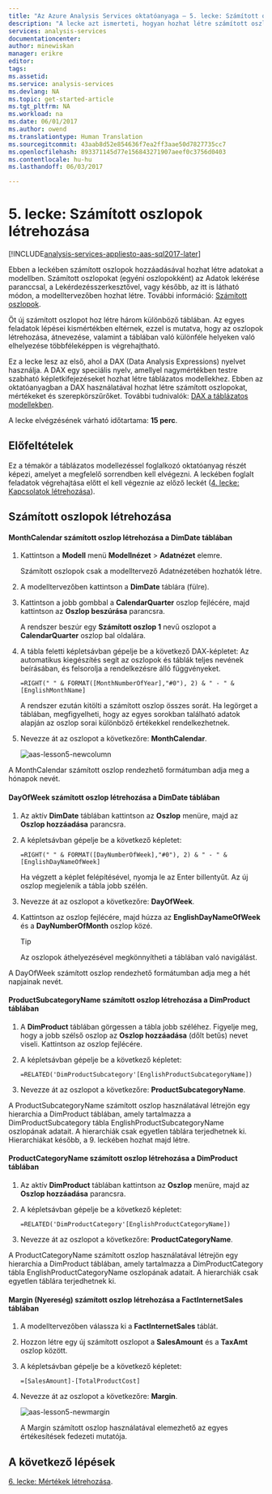 ```yaml
---
title: "Az Azure Analysis Services oktatóanyaga – 5. lecke: Számított oszlopok létrehozása | Microsoft Docs"
description: "A lecke azt ismerteti, hogyan hozhat létre számított oszlopokat az Azure Analysis Services oktatóprojektjében."
services: analysis-services
documentationcenter: 
author: minewiskan
manager: erikre
editor: 
tags: 
ms.assetid: 
ms.service: analysis-services
ms.devlang: NA
ms.topic: get-started-article
ms.tgt_pltfrm: NA
ms.workload: na
ms.date: 06/01/2017
ms.author: owend
ms.translationtype: Human Translation
ms.sourcegitcommit: 43aab8d52e854636f7ea2ff3aae50d7827735cc7
ms.openlocfilehash: 893371145d77e156843271907aeef0c3756d0403
ms.contentlocale: hu-hu
ms.lasthandoff: 06/03/2017

---
```

<a id="lesson-5-create-calculated-columns" class="xliff"></a>

# 5. lecke: Számított oszlopok létrehozása

[!INCLUDE[analysis-services-appliesto-aas-sql2017-later](../../../includes/analysis-services-appliesto-aas-sql2017-later.md)]

Ebben a leckében számított oszlopok hozzáadásával hozhat létre adatokat a modellben. Számított oszlopokat (egyéni oszlopokként) az Adatok lekérése paranccsal, a Lekérdezésszerkesztővel, vagy később, az itt is látható módon, a modelltervezőben hozhat létre. További információ: [Számított oszlopok](https://docs.microsoft.com/sql/analysis-services/tabular-models/ssas-calculated-columns).
  
Öt új számított oszlopot hoz létre három különböző táblában. Az egyes feladatok lépései kismértékben eltérnek, ezzel is mutatva, hogy az oszlopok létrehozása, átnevezése, valamint a táblában való különféle helyeken való elhelyezése többféleképpen is végrehajtható.  

Ez a lecke lesz az első, ahol a DAX (Data Analysis Expressions) nyelvet használja. A DAX egy speciális nyelv, amellyel nagymértékben testre szabható képletkifejezéseket hozhat létre táblázatos modellekhez. Ebben az oktatóanyagban a DAX használatával hozhat létre számított oszlopokat, mértékeket és szerepkörszűrőket. További tudnivalók: [DAX a táblázatos modellekben](https://docs.microsoft.com/sql/analysis-services/tabular-models/understanding-dax-in-tabular-models-ssas-tabular). 
  
A lecke elvégzésének várható időtartama: **15 perc**.  
  
<a id="prerequisites" class="xliff"></a>

## Előfeltételek  
Ez a témakör a táblázatos modellezéssel foglalkozó oktatóanyag részét képezi, amelyet a megfelelő sorrendben kell elvégezni. A leckében foglalt feladatok végrehajtása előtt el kell végeznie az előző leckét ([4. lecke: Kapcsolatok létrehozása](../tutorials/aas-lesson-4-create-relationships.md)). 
  
<a id="create-calculated-columns" class="xliff"></a>

## Számított oszlopok létrehozása  
  
<a id="create-a-monthcalendar-calculated-column-in-the-dimdate-table" class="xliff"></a>

#### MonthCalendar számított oszlop létrehozása a DimDate táblában  
  
1.  Kattintson a **Modell** menü **Modellnézet** > **Adatnézet** elemre.  
  
    Számított oszlopok csak a modelltervező Adatnézetében hozhatók létre.  
  
2.  A modelltervezőben kattintson a **DimDate** táblára (fülre).  
  
3.  Kattintson a jobb gombbal a **CalendarQuarter** oszlop fejlécére, majd kattintson az **Oszlop beszúrása** parancsra.  
  
    A rendszer beszúr egy **Számított oszlop 1** nevű oszlopot a **CalendarQuarter** oszlop bal oldalára.  
  
4.  A tábla feletti képletsávban gépelje be a következő DAX-képletet: Az automatikus kiegészítés segít az oszlopok és táblák teljes nevének beírásában, és felsorolja a rendelkezésre álló függvényeket.  
  
    ```  
    =RIGHT(" " & FORMAT([MonthNumberOfYear],"#0"), 2) & " - " & [EnglishMonthName]  
    ``` 
  
    A rendszer ezután kitölti a számított oszlop összes sorát. Ha legörget a táblában, megfigyelheti, hogy az egyes sorokban található adatok alapján az oszlop sorai különböző értékekkel rendelkezhetnek.    
  
5.  Nevezze át az oszlopot a következőre: **MonthCalendar**. 

    ![aas-lesson5-newcolumn](../tutorials/media/aas-lesson5-newcolumn.png) 
  
A MonthCalendar számított oszlop rendezhető formátumban adja meg a hónapok nevét.  
  
<a id="create-a-dayofweek-calculated-column-in-the-dimdate-table" class="xliff"></a>

#### DayOfWeek számított oszlop létrehozása a DimDate táblában  
  
1.  Az aktív **DimDate** táblában kattintson az **Oszlop** menüre, majd az **Oszlop hozzáadása** parancsra.  
  
2.  A képletsávban gépelje be a következő képletet:  
    
    ```
    =RIGHT(" " & FORMAT([DayNumberOfWeek],"#0"), 2) & " - " & [EnglishDayNameOfWeek]  
    ```
    
    Ha végzett a képlet felépítésével, nyomja le az Enter billentyűt. Az új oszlop megjelenik a tábla jobb szélén.  
  
3.  Nevezze át az oszlopot a következőre: **DayOfWeek**.  
  
4.  Kattintson az oszlop fejlécére, majd húzza az **EnglishDayNameOfWeek** és a **DayNumberOfMonth** oszlop közé.  
  
    > [!TIP]  
    > Az oszlopok áthelyezésével megkönnyítheti a táblában való navigálást.  
  
A DayOfWeek számított oszlop rendezhető formátumban adja meg a hét napjainak nevét.  
  
<a id="create-a-productsubcategoryname-calculated-column-in-the-dimproduct-table" class="xliff"></a>

#### ProductSubcategoryName számított oszlop létrehozása a DimProduct táblában  
  
  
1.  A **DimProduct** táblában görgessen a tábla jobb széléhez. Figyelje meg, hogy a jobb szélső oszlop az **Oszlop hozzáadása** (dőlt betűs) nevet viseli. Kattintson az oszlop fejlécére.  
  
2.  A képletsávban gépelje be a következő képletet:  
    
    ```
    =RELATED('DimProductSubcategory'[EnglishProductSubcategoryName])  
    ```
  
3.  Nevezze át az oszlopot a következőre: **ProductSubcategoryName**.  
  
A ProductSubcategoryName számított oszlop használatával létrejön egy hierarchia a DimProduct táblában, amely tartalmazza a DimProductSubcategory tábla EnglishProductSubcategoryName oszlopának adatait. A hierarchiák csak egyetlen táblára terjedhetnek ki. Hierarchiákat később, a 9. leckében hozhat majd létre.  
  
<a id="create-a-productcategoryname-calculated-column-in-the-dimproduct-table" class="xliff"></a>

#### ProductCategoryName számított oszlop létrehozása a DimProduct táblában  
  
1.  Az aktív **DimProduct** táblában kattintson az **Oszlop** menüre, majd az **Oszlop hozzáadása** parancsra.  
  
2.  A képletsávban gépelje be a következő képletet:  
  
    ```
    =RELATED('DimProductCategory'[EnglishProductCategoryName]) 
    ```
    
3.  Nevezze át az oszlopot a következőre: **ProductCategoryName**.  
  
A ProductCategoryName számított oszlop használatával létrejön egy hierarchia a DimProduct táblában, amely tartalmazza a DimProductCategory tábla EnglishProductCategoryName oszlopának adatait. A hierarchiák csak egyetlen táblára terjedhetnek ki.  
  
<a id="create-a-margin-calculated-column-in-the-factinternetsales-table" class="xliff"></a>

#### Margin (Nyereség) számított oszlop létrehozása a FactInternetSales táblában  
  
1.  A modelltervezőben válassza ki a **FactInternetSales** táblát.  
  
2.  Hozzon létre egy új számított oszlopot a **SalesAmount** és a **TaxAmt** oszlop között.  
  
3.  A képletsávban gépelje be a következő képletet:  
  
    ```
    =[SalesAmount]-[TotalProductCost]
    ``` 

4.  Nevezze át az oszlopot a következőre: **Margin**.  
 
      ![aas-lesson5-newmargin](../tutorials/media/aas-lesson5-newmargin.png)
      
    A Margin számított oszlop használatával elemezhető az egyes értékesítések fedezeti mutatója.  
  
<a id="whats-next" class="xliff"></a>

## A következő lépések
[6. lecke: Mértékek létrehozása](../tutorials/aas-lesson-6-create-measures.md).
  
  
  


